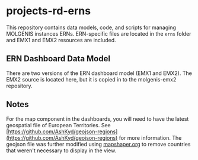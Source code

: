 # projects-rd-erns

This repository contains data models, code, and scripts for managing MOLGENIS
instances ERNs. ERN-specific files are located in the `erns` folder and EMX1
and EMX2 resources are included.

## ERN Dashboard Data Model

There are two versions of the ERN dashboard model (EMX1 and EMX2). The EMX2
source is located here, but it is copied in to the molgenis-emx2 repository.

## Notes

For the map component in the dashboards, you will need to have the latest
geospatial file of European Territories. See
[https://github.com/AshKyd/geojson-regions](https://github.com/AshKyd/geojson-regions)
for more information. The geojson file was further modified using
[mapshaper.org](https://mapshaper.org/) to remove countries that weren't
necessary to display in the view.

